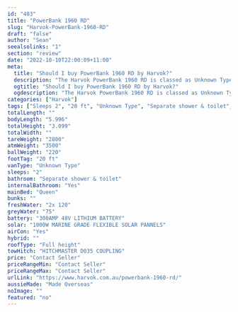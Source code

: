 ```yaml
---
id: "403"
title: "PowerBank 1960 RD"
slug: "Harvok-PowerBank-1960-RD"
draft: "false"
author: "Sean"
seealsolinks: "1"
section: "review"
date: "2022-10-10T22:00:09+11:00"
meta:
  title: "Should I buy PowerBank 1960 RD by Harvok?"
  description: "The Harvok PowerBank 1960 RD is classed as Unknown Type, and sleeps 2 people. It is Made Overseas and comes in at 20 ft. It generally has Separate shower & toilet."
  ogtitle: "Should I buy PowerBank 1960 RD by Harvok?"
  ogdescription: "The Harvok PowerBank 1960 RD is classed as Unknown Type, and sleeps 2 people. It is Made Overseas and comes in at 20 ft. It generally has Separate shower & toilet."
categories: ["Harvok"]
tags: ["Sleeps 2", "20 ft", "Unknown Type", "Separate shower & toilet", "Full height", "Price Unknown"]
totalLength: ""
bodyLength: "5.996"
totalHeight: "3.099"
totalWidth: ""
tareWeight: "2800"
atmWeight: "3500"
ballWeight: "220"
footTag: "20 ft"
vanType: "Unknown Type"
sleeps: "2"
bathroom: "Separate shower & toilet"
internalBathroom: "Yes"
mainBed: "Queen"
bunks: ""
freshWater: "2x 120"
greyWater: "75"
battery: "300AMP 48V LITHIUM BATTERY"
solar: "1000W MARINE GRADE FLEXIBLE SOLAR PANNELS"
airCon: "Yes"
hybrid: ""
roofType: "Full height"
towHitch: "HITCHMASTER D035 COUPLING"
price: "Contact Seller"
priceRangeMin: "Contact Seller"
priceRangeMax: "Contact Seller"
urlLink: "https://www.harvok.com.au/powerbank-1960-rd/"
aussieMade: "Made Overseas"
noImage: ""
featured: "no"
---
```

